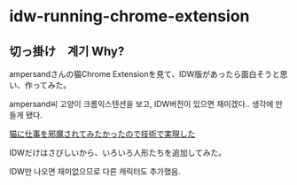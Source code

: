 # idw-running-chrome-extension




## 切っ掛け　계기 Why? ##

ampersandさんの猫Chrome Extensionを見て、IDW版があったら面白そうと思い、作ってみた。

ampersand씨 고양이 크롬익스텐션을 보고, IDW버전이 있으면 재미겠다.. 생각에 만들게 됐다.

[猫に仕事を邪魔されてみたかったので技術で実現した](https://qiita.com/ampersand/items/7180f657b3d0a0c05734)


IDWだけはさびしいから、いろいろ人形たちを追加してみた。

IDW만 나오면 재미없으므로 다른 캐릭터도 추가했음.

